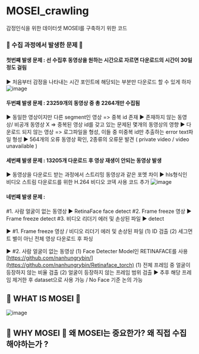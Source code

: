 # MOSEI_crawling

감정인식을 위한 데이터셋 MOSEI를 구축하기 위한 코드

### 📁 수집 과정에서 발생한 문제 📁

#### 첫번째 발생 문제 : 선 수집후 동영상을 원하는 시간으로 자르면 다운로드의 시간이 30일 정도 걸림

▶ 처음부터 감정을 나타내는 시간 포인트에 해당되는 부분만 다운로드 할 수 있게 하자
![image](https://github.com/nanhungrybin/MOSEI_crawling/assets/97181397/b73a10df-a1d4-40de-9232-ca0883770e42)


#### 두번째 발생 문제 : 23259개의 동영상 중 총 2264개만 수집됨

▶ 동일한 영상이지만 다른 segment인 영상 => 중복 id 존재
▶ 존재하지 않는 동영상/ 비공개 동영상 X => 중복된 영상 id를 갖고 있는 문제된 몇개의 동영상의 영향
▶ 다운로드 되지 않는 영상 => 로그파일을 형성, 이들 중 미중복 id만 추출하는 error text파일 형성
▶ 564개의 오류 동영상 확인, 2종류의 오류문 발견 ( private video / video unavailable )

#### 세번째 발생 문제 : 13205개 다운로드 후 영상 재생이 안되는 동영상 발생

▶ 동영상을 다운로드 받는 과정에서 스트리밍 동영상과 같은 포멧 차이
▶ hls형식인 비디오 스트림 다운로드를 위한 H.264 비디오 코덱 사용 코드 추가
![image](https://github.com/nanhungrybin/MOSEI_crawling/assets/97181397/07c28b87-59c1-4cfe-887f-5bb45316a3e2)

#### 네번째 발생 문제 :

#1. 사람 얼굴이 없는 동영상 ▶ RetinaFace face detect
#2. Frame freeze 영상 ▶ Frame freeze detect
#3. 비디오 리더기 에러 및 손상된 파일 ▶  detect

▶ #1. Frame freeze 영상 / 비디오 리더기 에러 및 손상된 파일
(1) ID 검출
(2) 세그먼트 별이 아닌 전체 영상 다운로드 후 파싱

▶ #2. 사람 얼굴이 없는 동영상 
(1) Face Detecter Model인 RETINAFACE를 사용 [https://github.com/nanhungrybin/](https://github.com/nanhungrybin/Retinaface_torch)
(1) 전체 프레임 중 얼굴이 등장하지 않는 비율 검출
(2) 얼굴이 등장하지 않는 프레임 범위 검출 ▶ 추후 해당 프레임 제거한 후 dataset으로 사용 가능 / No Face 기준 논의 가능


## 📁 WHAT IS MOSEI 📁
![image](https://github.com/nanhungrybin/MOSEI_crawling/assets/97181397/c68f72c2-7292-46d0-b056-6bef5089eee7)

## 📁 WHY MOSEI 📁 왜 MOSEI는 중요한가? 왜 직접 수집해야하는가 ?



